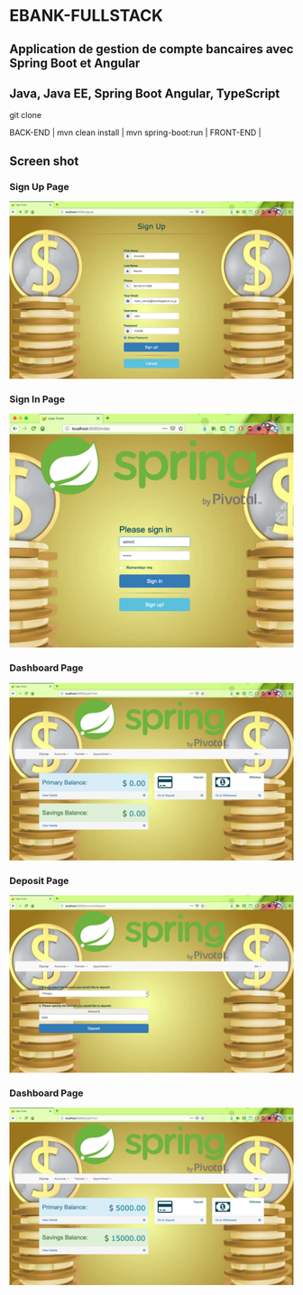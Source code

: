 # EBANK-FULLSTACK
Application de gestion de compte bancaires avec Spring Boot et Angular
---------------------------------------------------------------------------
Java, Java EE, Spring Boot
Angular, TypeScript
----------------------------------------------------------------------------
git clone 

BACK-END | mvn clean install | mvn spring-boot:run |
FRONT-END |


## Screen shot 

### Sign Up Page

![Sign Up Page](img/signup.png "Sign Up Page")

### Sign In Page

![Sign Up](img/login.png "Login Page")

### Dashboard Page

![Dashboard page](img/dashboard1.png "Dashboard Page")

### Deposit Page

![Deposit Page](img/deposit.png "Deposit Page")

### Dashboard Page   
![Dashboard page](img/dashboard2.png "Dashboard Page")
